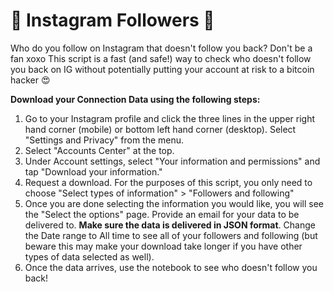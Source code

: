 # 🎀 Instagram Followers 🎀
 Who do you follow on Instagram that doesn't follow you back? Don't be a fan xoxo
 This script is a fast (and safe!) way to check who doesn't follow you back on IG without potentially putting your account at risk to a bitcoin hacker 😍

**Download your Connection Data using the following steps:**
1. Go to your Instagram profile and click the three lines in the upper right hand corner (mobile) or bottom left hand corner (desktop). Select "Settings and Privacy" from the menu.
2. Select "Accounts Center" at the top.
3. Under Account settings, select "Your information and permissions" and tap "Download your information."
4. Request a download. For the purposes of this script, you only need to choose "Select types of information" > "Followers and following"
5. Once you are done selecting the information you would like, you will see the "Select the options" page. Provide an email for your data to be delivered to. **Make sure the data is delivered in JSON format**. Change the Date range to All time to see all of your followers and following (but beware this may make your download take longer if you have other types of data selected as well).
6. Once the data arrives, use the notebook to see who doesn't follow you back!

